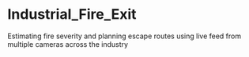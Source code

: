 # Industrial_Fire_Exit

Estimating fire severity and planning escape routes using live feed from multiple cameras across the industry
